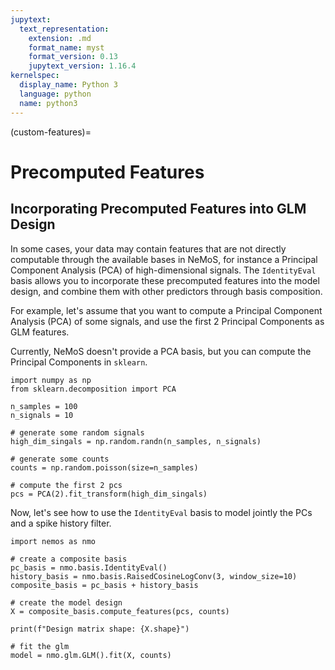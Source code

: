 ```yaml
---
jupytext:
  text_representation:
    extension: .md
    format_name: myst
    format_version: 0.13
    jupytext_version: 1.16.4
kernelspec:
  display_name: Python 3
  language: python
  name: python3
---
```


(custom-features)=
# Precomputed Features

## Incorporating Precomputed Features into GLM Design

In some cases, your data may contain features that are not directly computable through the available bases in NeMoS, for instance a Principal Component Analysis (PCA) of high-dimensional signals. 
The `IdentityEval` basis allows you to incorporate these precomputed features into the model design, and combine them with other predictors through basis composition.

For example, let's assume that you want to compute a Principal Component Analysis (PCA) of some signals, and use 
the first 2 Principal Components as GLM features. 

Currently, NeMoS doesn't provide a PCA basis, but you can compute the Principal Components in `sklearn`.

```{code-cell}
import numpy as np
from sklearn.decomposition import PCA

n_samples = 100
n_signals = 10

# generate some random signals
high_dim_singals = np.random.randn(n_samples, n_signals)

# generate some counts
counts = np.random.poisson(size=n_samples)

# compute the first 2 pcs
pcs = PCA(2).fit_transform(high_dim_singals)

```

Now, let's see how to use the `IdentityEval` basis to model jointly the PCs and a spike history filter.

```{code-cell}
import nemos as nmo

# create a composite basis 
pc_basis = nmo.basis.IdentityEval()
history_basis = nmo.basis.RaisedCosineLogConv(3, window_size=10)
composite_basis = pc_basis + history_basis

# create the model design
X = composite_basis.compute_features(pcs, counts)

print(f"Design matrix shape: {X.shape}")

# fit the glm
model = nmo.glm.GLM().fit(X, counts)

```